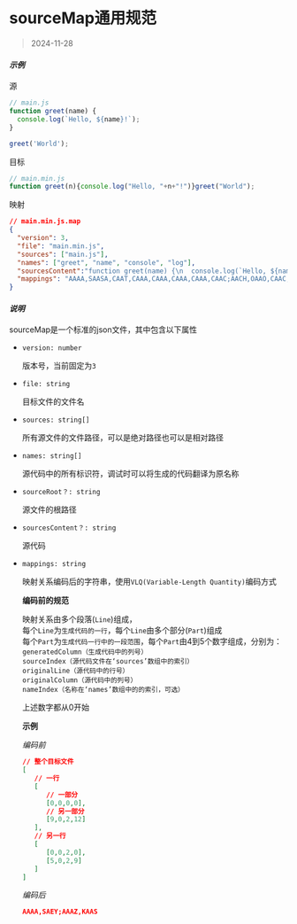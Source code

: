 # sourceMap通用规范

> 2024-11-28

#### *示例*

源
```js
// main.js
function greet(name) {
  console.log(`Hello, ${name}!`);
}

greet('World');
```

目标
```js
// main.min.js
function greet(n){console.log("Hello, "+n+"!")}greet("World");
```

映射
```json
// main.min.js.map
{
  "version": 3,
  "file": "main.min.js",
  "sources": ["main.js"],
  "names": ["greet", "name", "console", "log"],
  "sourcesContent":"function greet(name) {\n  console.log(`Hello, ${name}!`);\n}\n\ngreet('World');",
  "mappings": "AAAA,SAASA,CAAT,CAAA,CAAA,CAAA,CAAA,CAAC;AACH,OAAO,CAAC,GAAR,CAAY,OAAZ,CAAA,CAAA,CAAA,CAAA,CAAA,CAAA,CAAA,CAAA,CAAA,CAAA;AAIA,CAAC,CAAD,CAAH,CAAC,CAAD,CAAA,CAAA,CAAA,CAAA,CAAA,CAAA,CAAA"
}

```

#### *说明*

sourceMap是一个标准的json文件，其中包含以下属性

* `version: number`

   版本号，当前固定为`3`

* `file: string`

   目标文件的文件名

* `sources: string[]`

   所有源文件的文件路径，可以是绝对路径也可以是相对路径

* `names: string[]`

   源代码中的所有标识符，调试时可以将生成的代码翻译为原名称

* `sourceRoot？: string`

   源文件的根路径

* `sourcesContent？: string`

   源代码

* `mappings: string`

   映射关系编码后的字符串，使用`VLQ(Variable-Length Quantity)`编码方式
   
   **编码前的规范**
   
   映射关系由多个段落(`Line`)组成，  
   每个`Line`为`生成代码的一行`，每个`Line`由多个部分(`Part`)组成  
   每个`Part`为`生成代码一行中的一段范围`，每个`Part`由4到5个数字组成，分别为：  
   `generatedColumn（生成代码中的列号）`  
   `sourceIndex（源代码文件在‘sources’数组中的索引）`  
   `originalLine（源代码中的行号）`  
   `originalColumn（源代码中的列号）`  
   `nameIndex（名称在‘names’数组中的的索引，可选）`
   
   上述数字都从0开始
   
   **示例**
   
   *编码前*
   ```json
   // 整个目标文件
   [
      // 一行
      [
         // 一部分
         [0,0,0,0],
         // 另一部分
         [9,0,2,12]
      ],
      // 另一行
      [
         [0,0,2,0],
         [5,0,2,9]
      ]
   ]
   ```
   
   *编码后*
   ```json
   AAAA,SAEY;AAAZ,KAAS
   ```